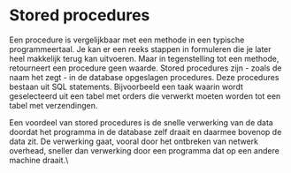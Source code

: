 # Stored procedures

Een procedure is vergelijkbaar met een methode in een typische programmeertaal. Je kan er een reeks stappen in formuleren die je later heel makkelijk terug kan uitvoeren. Maar in tegenstelling tot een methode, retourneert een procedure geen waarde. Stored procedures zijn - zoals de naam het zegt - in de database opgeslagen procedures. Deze procedures bestaan uit SQL statements. Bijvoorbeeld een taak waarin wordt geselecteerd uit een tabel met orders die verwerkt moeten worden tot een tabel met verzendingen.

Een voordeel van stored procedures is de snelle verwerking van de data doordat het programma in de database zelf draait en daarmee bovenop de data zit. De verwerking gaat, vooral door het ontbreken van netwerk overhead, sneller dan verwerking door een programma dat op een andere machine draait.\



